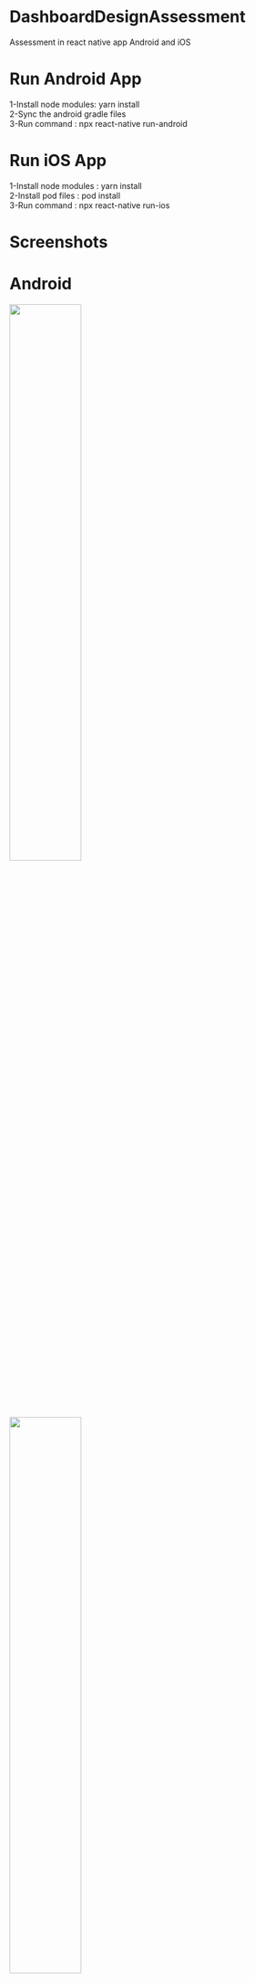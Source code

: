 
# DashboardDesignAssessment

Assessment in react native app Android and iOS

# Run Android App
1-Install node modules: yarn install <br/>
2-Sync the android gradle files <br/>
3-Run command : npx react-native run-android <br/>

# Run iOS App
1-Install node modules : yarn install <br/>
2-Install pod files : pod install <br/>
3-Run command : npx react-native run-ios <br/>

# Screenshots

# Android
<img src="https://github.com/almastabssam/DashboardDesignAssessment/assets/71845533/a8323520-2a7f-45a1-9474-908684947c51" width=50% height=50%>
<img src="https://github.com/almastabssam/DashboardDesignAssessment/assets/71845533/4b061994-7c51-49e9-8d42-516b113be3f1" width=50% height=50%>
<img src="https://github.com/almastabssam/DashboardDesignAssessment/assets/71845533/22a15087-78dc-425b-9138-0043642ad331" width=50% height=50%>
<img src="https://github.com/almastabssam/DashboardDesignAssessment/assets/71845533/5aa14af5-7bf3-4e28-a354-c96d55b3daf9" width=50% height=50%>
<img src="https://github.com/almastabssam/DashboardDesignAssessment/assets/71845533/39357178-e2df-462a-8e01-e71df103fa75" width=50% height=50%>
<img src="https://github.com/almastabssam/DashboardDesignAssessment/assets/71845533/ef303643-4bb6-472e-b981-88a5960bfba6" width=50% height=50%>
<img src="https://github.com/almastabssam/DashboardDesignAssessment/assets/71845533/a4f4a655-32db-4e66-94ca-ea11c4fa7933" width=50% height=50%>
<img src="https://github.com/almastabssam/DashboardDesignAssessment/assets/71845533/b90634f1-d507-4478-8081-9db5b85dcb2a" width=50% height=50%>


# iOS 

<img src="https://github.com/almastabssam/DashboardDesignAssessment/assets/71845533/18177fed-bef6-4cb4-aaff-d446754a76ef" width=50% height=50%>
<img src="https://github.com/almastabssam/DashboardDesignAssessment/assets/71845533/ca4c58a5-ab66-4f88-8d85-6938f11e6725" width=50% height=50%>
<img src="https://github.com/almastabssam/DashboardDesignAssessment/assets/71845533/8118c9a9-ebef-4c34-863e-94abc0606337" width=50% height=50%>
<img src="https://github.com/almastabssam/DashboardDesignAssessment/assets/71845533/a5eaadc1-f95a-4bae-9288-b1a03c470dea" width=50% height=50%>
<img src="https://github.com/almastabssam/DashboardDesignAssessment/assets/71845533/79aff00f-101b-4620-a715-233c21bbb4df" width=50% height=50%>
<img src="https://github.com/almastabssam/DashboardDesignAssessment/assets/71845533/d18069b7-dffd-41f3-bbc8-f810f1dc25d5" width=50% height=50%>
<img src="https://github.com/almastabssam/DashboardDesignAssessment/assets/71845533/62990ebe-2c58-4060-9513-4c7213a35796" width=50% height=50%>
<img src="https://github.com/almastabssam/DashboardDesignAssessment/assets/71845533/387fd7b0-70fd-4256-86b5-e0609adfd0d6" width=50% height=50%>
<img src="https://github.com/almastabssam/DashboardDesignAssessment/assets/71845533/54c67817-7c18-490f-b379-e6f167928e04" width=50% height=50%>
<img src="https://github.com/almastabssam/DashboardDesignAssessment/assets/71845533/0244c4ea-1c7c-43bb-acfe-f5fca43ea0ea" width=50% height=50%>






=======
This is a new [**React Native**](https://reactnative.dev) project, bootstrapped using [`@react-native-community/cli`](https://github.com/react-native-community/cli).

# Getting Started

>**Note**: Make sure you have completed the [React Native - Environment Setup](https://reactnative.dev/docs/environment-setup) instructions till "Creating a new application" step, before proceeding.

## Step 1: Start the Metro Server

First, you will need to start **Metro**, the JavaScript _bundler_ that ships _with_ React Native.

To start Metro, run the following command from the _root_ of your React Native project:

```bash
# using npm
npm start

# OR using Yarn
yarn start
```

## Step 2: Start your Application

Let Metro Bundler run in its _own_ terminal. Open a _new_ terminal from the _root_ of your React Native project. Run the following command to start your _Android_ or _iOS_ app:

### For Android

```bash
# using npm
npm run android

# OR using Yarn
yarn android
```

### For iOS

```bash
# using npm
npm run ios

# OR using Yarn
yarn ios
```

If everything is set up _correctly_, you should see your new app running in your _Android Emulator_ or _iOS Simulator_ shortly provided you have set up your emulator/simulator correctly.

This is one way to run your app — you can also run it directly from within Android Studio and Xcode respectively.

## Step 3: Modifying your App

Now that you have successfully run the app, let's modify it.

1. Open `App.tsx` in your text editor of choice and edit some lines.
2. For **Android**: Press the <kbd>R</kbd> key twice or select **"Reload"** from the **Developer Menu** (<kbd>Ctrl</kbd> + <kbd>M</kbd> (on Window and Linux) or <kbd>Cmd ⌘</kbd> + <kbd>M</kbd> (on macOS)) to see your changes!

   For **iOS**: Hit <kbd>Cmd ⌘</kbd> + <kbd>R</kbd> in your iOS Simulator to reload the app and see your changes!

## Congratulations! :tada:

You've successfully run and modified your React Native App. :partying_face:

### Now what?

- If you want to add this new React Native code to an existing application, check out the [Integration guide](https://reactnative.dev/docs/integration-with-existing-apps).
- If you're curious to learn more about React Native, check out the [Introduction to React Native](https://reactnative.dev/docs/getting-started).

# Troubleshooting

If you can't get this to work, see the [Troubleshooting](https://reactnative.dev/docs/troubleshooting) page.

# Learn More

To learn more about React Native, take a look at the following resources:

- [React Native Website](https://reactnative.dev) - learn more about React Native.
- [Getting Started](https://reactnative.dev/docs/environment-setup) - an **overview** of React Native and how setup your environment.
- [Learn the Basics](https://reactnative.dev/docs/getting-started) - a **guided tour** of the React Native **basics**.
- [Blog](https://reactnative.dev/blog) - read the latest official React Native **Blog** posts.
- [`@facebook/react-native`](https://github.com/facebook/react-native) - the Open Source; GitHub **repository** for React Native.
>>>>>>> Stashed changes
